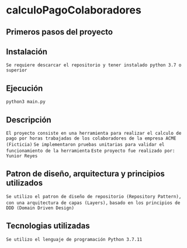 # calculoPagoColaboradores
## Primeros pasos del proyecto

## Instalación
```Se requiere descarcar el repositorio y tener instalado python 3.7 o superior```

## Ejecución
```python3 main.py```

## Descripción
```El proyecto consiste en una herramienta para realizar el calculo de pago por horas trabajadas de los colaboradores de la empresa ACME (Ficticia)```
```Se implementaron pruebas unitarias para validar el funcionamiento de la herramienta```
```Este proyecto fue realizado por: Yunior Reyes```

## Patron de diseño, arquitectura y principios utilizados
```Se utilizo el patron de diseño de repositorio (Repository Pattern), con una arquitectura de capas (Layers),```
```basado en los principios de DDD (Domain Driven Design)```

## Tecnologias utilizadas
```Se utilizo el lenguaje de programación Python 3.7.11```
